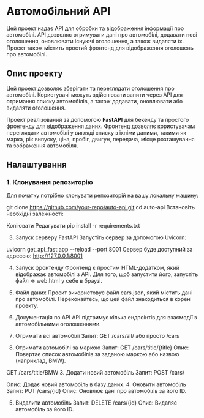 # Автомобільний API

Цей проект надає API для обробки та відображення інформації про автомобілі. API дозволяє отримувати дані про автомобілі, додавати нові оголошення, оновлювати існуючі оголошення, а також видаляти їх. Проект також містить простий фронтенд для відображення оголошень про автомобілі.

## Опис проекту

Цей проект дозволяє зберігати та переглядати оголошення про автомобілі. Користувачі можуть здійснювати запити через API для отримання списку автомобілів, а також додавати, оновлювати або видаляти оголошення.

Проект реалізований за допомогою **FastAPI** для бекенду та простого фронтенду для відображення даних. Фронтенд дозволяє користувачам переглядати автомобілі у вигляді списку з їхніми даними, такими як марка, рік випуску, ціна, пробіг, двигун, передача, місце розташування та зображення автомобіля.

## Налаштування

### 1. Клонування репозиторію

Для початку потрібно клонувати репозиторій на вашу локальну машину:

git clone https://github.com/your-repo/auto-api.git
cd auto-api
Встановіть необхідні залежності:

Копіювати
Редагувати
pip install -r requirements.txt

3. Запуск серверу FastAPI
Запустіть сервер за допомогою Uvicorn:

uvicorn get_api_fast:app --reload --port 8001
Сервер буде доступний за адресою: http://127.0.0.1:8001

4. Запуск фронтенду
Фронтенд є простим HTML-додатком, який відображає автомобілі з API. Для того, щоб запустити його, запустіть файл => web.html у себе в браузі.

5. Файл даних
Проект використовує файл cars.json, який містить дані про автомобілі. Переконайтесь, що цей файл знаходиться в корені проекту.

6. Документація по API
API підтримує кілька ендпоінтів для взаємодії з автомобільними оголошеннями.

1. Отримати всі автомобілі
Запит: GET /cars/all/ або просто /cars

2. Отримати автомобілі за маркою
Запит: GET /cars/title/{title}
Опис: Повертає список автомобілів за заданою маркою або назвою (наприклад, BMW).

GET /cars/title/BMW
3. Додати новий автомобіль
Запит: POST /cars/

Опис: Додає новий автомобіль в базу даних.
4. Оновити автомобіль
Запит: PUT /cars/{id}
Опис: Оновлює дані про автомобіль за його ID.

5. Видалити автомобіль
Запит: DELETE /cars/{id}
Опис: Видаляє автомобіль за його ID.